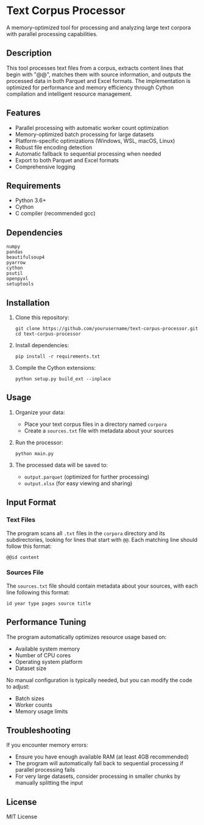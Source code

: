 # Text Corpus Processor

A memory-optimized tool for processing and analyzing large text corpora with parallel processing capabilities.

## Description

This tool processes text files from a corpus, extracts content lines that begin with "@@", matches them with source information, and outputs the processed data in both Parquet and Excel formats. The implementation is optimized for performance and memory efficiency through Cython compilation and intelligent resource management.

## Features

- Parallel processing with automatic worker count optimization
- Memory-optimized batch processing for large datasets
- Platform-specific optimizations (Windows, WSL, macOS, Linux)
- Robust file encoding detection
- Automatic fallback to sequential processing when needed
- Export to both Parquet and Excel formats
- Comprehensive logging

## Requirements

- Python 3.6+
- Cython
- C compiler (recommended gcc)

## Dependencies

```
numpy
pandas
beautifulsoup4
pyarrow
cython
psutil
openpyxl
setuptools
```

## Installation

1. Clone this repository:
   ```
   git clone https://github.com/yourusername/text-corpus-processor.git
   cd text-corpus-processor
   ```

2. Install dependencies:
   ```
   pip install -r requirements.txt
   ```

3. Compile the Cython extensions:
   ```
   python setup.py build_ext --inplace
   ```

## Usage

1. Organize your data:
   - Place your text corpus files in a directory named `corpora`
   - Create a `sources.txt` file with metadata about your sources

2. Run the processor:
   ```
   python main.py
   ```

3. The processed data will be saved to:
   - `output.parquet` (optimized for further processing)
   - `output.xlsx` (for easy viewing and sharing)

## Input Format

### Text Files
The program scans all `.txt` files in the `corpora` directory and its subdirectories, looking for lines that start with `@@`. Each matching line should follow this format:
```
@@id content
```

### Sources File
The `sources.txt` file should contain metadata about your sources, with each line following this format:
```
id year type pages source title
```

## Performance Tuning

The program automatically optimizes resource usage based on:
- Available system memory
- Number of CPU cores
- Operating system platform
- Dataset size

No manual configuration is typically needed, but you can modify the code to adjust:
- Batch sizes
- Worker counts
- Memory usage limits

## Troubleshooting

If you encounter memory errors:
- Ensure you have enough available RAM (at least 4GB recommended)
- The program will automatically fall back to sequential processing if parallel processing fails
- For very large datasets, consider processing in smaller chunks by manually splitting the input

## License

MIT License

